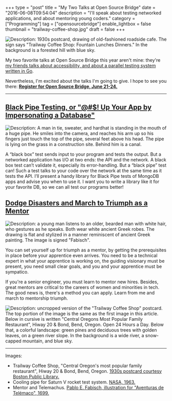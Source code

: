 +++
type = "post"
title = "My Two Talks at Open Source Bridge"
date = "2016-06-08T09:54:04"
description = "I'll speak about testing networked applications, and about mentoring young coders."
category = ["Programming"]
tag = ["opensourcebridge"]
enable_lightbox = false
thumbnail = "trailway-coffee-shop.jpg"
draft = false
+++

<p><img alt="Description: 1930s postcard, drawing of old-fashioned roadside cafe. The sign says &quot;Trailway Coffee Shop: Fountain Lunches Dinners.&quot; In the background is a forested hill with blue sky." src="trailway-coffee-shop.jpg" /></p>
<p>My two favorite talks at Open Source Bridge this year aren't mine: they're <a href="/my-two-favorite-talks-at-open-source-bridge-2016">my friends talks about accessibility, and about a parallel testing system written in Go</a>.</p>
<p>Nevertheless, I'm excited about the talks I'm going to give. I hope to see you there: <strong><a href="https://www.eventbrite.com/e/open-source-bridge-2016-registration-22759978709">Register for Open Source Bridge, June 21-24.</a></strong></p>
<hr />
<h2 id="black-pipe-testing-or-up-your-app-by-impersonating-a-database"><a href="http://opensourcebridge.org/proposals/1732">Black Pipe Testing, or "@#$! Up Your App by Impersonating a Database"</a></h2>
<p><img alt="Description: A man in tie, sweater, and hardhat is standing in the mouth of a huge pipe. He smiles into the camera, and reaches his arm up so his fingers just touch the top of the pipe, several feet above his head. The pipe is lying on the grass in a construction site. Behind him is a canal." src="pipe.jpg" /></p>
<p>A “black box” test sends input to your program and tests the output. But a networked application has I/O at two ends: the API and the network. A black box test can’t validate it, especially its error-handling. But a “black pipe” test can! Such a test talks to your code over the network at the same time as it tests the API. I’ll present a handy library for Black Pipe tests of MongoDB apps and advise you when to use it. I want you to write a library like it for your favorite DB, so we can all test our programs better!</p>
<h2 id="dodge-disasters-and-march-to-triumph-as-a-mentor"><a href="http://opensourcebridge.org/proposals/1768">Dodge Disasters and March to Triumph as a Mentor</a></h2>
<p><img alt="Description: a young man listens to an older, bearded man with white hair, who gestures as he speaks. Both wear white ancient Greek robes. The drawing is flat and stylized in a manner reminiscent of ancient Greek painting. The image is signed &quot;Fabisch&quot;." src="mentor.jpg" /></p>
<p>You can set yourself up for triumph as a mentor, by getting the prerequisites in place before your apprentice even arrives. You need to be a technical expert in what your apprentice is working on, the guiding visionary must be present, you need small clear goals, and you and your apprentice must be sympatico.</p>
<p>If you're a senior engineer, you must learn to mentor new hires. Besides, great mentors are critical to the careers of women and minorities in tech. The good news is, there's a method you can apply. Learn from me and march to mentorship triumph.</p>
<p><img alt="Description: uncropped version of the &quot;Trailway Coffee Shop&quot; postcard. The top portion of the image is the same as the first image in this article. Below in cursive is written &quot;Central Oregons Most Popular Family Restaurant&quot;, Hiway 20 &amp; Bond, Bend, Oregon. Open 24 Hours a Day. Below that, a colorful landscape: green pines and deciduous trees with golden leaves, on a green river slope. In the background is a wide river, a snow-capped mountain, and blue sky." src="trailway-coffee-shop-full.jpg" /></p>
<hr />
<p>Images:</p>
<ul>
<li>Trailway Coffee Shop, &quot;Central Oregon's most popular family restaurant&quot;, Hiway 20 &amp; Bond, Bend, Oregon. <a href="https://www.flickr.com/photos/boston_public_library/">1930s postcard courtesy Boston Public Library.</a></li>
<li>Cooling pipe for Saturn V rocket test system. <a href="https://www.flickr.com/photos/nasacommons/4861093477/">NASA, 1963.</a></li>
<li>Mentor and Telemachus. <a href="https://commons.wikimedia.org/wiki/File:Telemachus_and_Mentor1.JPG">Pablo E. Fabisch, illustration for "Aventuras de Telémaco", 1699.</a></li>
</ul>

